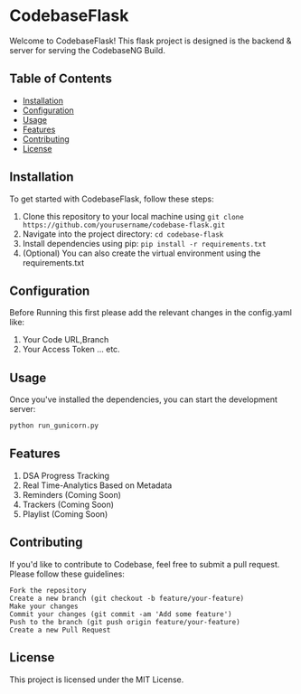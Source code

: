 # CodebaseFlask

Welcome to CodebaseFlask! This flask project is designed is the backend & server for serving the CodebaseNG Build.

## Table of Contents

- [Installation](#installation)
- [Configuration](#configuration)
- [Usage](#usage)
- [Features](#features)
- [Contributing](#contributing)
- [License](#license)

## Installation

To get started with CodebaseFlask, follow these steps:

1. Clone this repository to your local machine using `git clone https://github.com/yourusername/codebase-flask.git`
2. Navigate into the project directory: `cd codebase-flask`
3. Install dependencies using pip: `pip install -r requirements.txt`
4. (Optional) You can also create the virtual environment using the requirements.txt

## Configuration

Before Running this first please add the relevant changes in the config.yaml like:
1. Your Code URL,Branch
2. Your Access Token
... etc.

## Usage

Once you've installed the dependencies, you can start the development server:

```bash
python run_gunicorn.py
```

## Features
1. DSA Progress Tracking
2. Real Time-Analytics Based on Metadata
3. Reminders (Coming Soon)
4. Trackers (Coming Soon)
5. Playlist (Coming Soon)

## Contributing

If you'd like to contribute to Codebase, feel free to submit a pull request. Please follow these guidelines:

    Fork the repository
    Create a new branch (git checkout -b feature/your-feature)
    Make your changes
    Commit your changes (git commit -am 'Add some feature')
    Push to the branch (git push origin feature/your-feature)
    Create a new Pull Request

## License

This project is licensed under the MIT License.